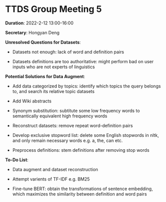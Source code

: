 # TTDS Group Meeting 5

**Duration**: 2022-2-12 13:00-16:00

**Secretary**: Hongyan Deng


**Unresolved Questions for Datasets**:

- Datasets not enough: lack of word and definition pairs

- Datasets definitions are too authoritative: might perform bad on user inputs who are not  experts of linguistics


**Potential Solutions for Data Augment**:

- Add data categorized by topics: identify which topics the query belongs to, and search its relative topic datasets

- Add Wiki abstracts

- Synonym substitution: subtitute some low frequency words to semantically equivalent high frequency words

- Reconstruct datasets: remove repeat word-definition pairs 

- Develop exclusive stopword list: delete some English stopwords in nltk, and only remain necessary words e.g. a, the, can etc.

- Preprocess definitions: stem definitions after removing stop words 


**To-Do List**:

- Data augment and dataset reconstruction

- Attempt varients of TF-IDF e.g. BM25

- Fine-tune BERT: obtain the transformations of sentence embedding, which maximizes the similarity between definition and word pairs 
